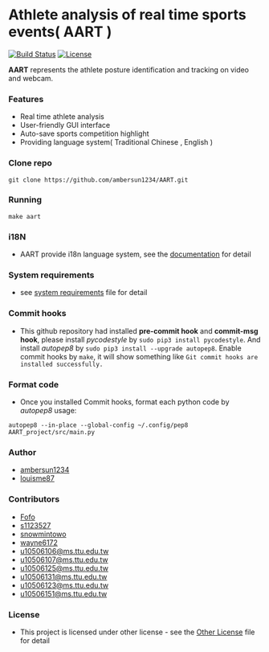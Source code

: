 # Athlete analysis of real time sports events( AART )
[![Build Status](https://travis-ci.com/ambersun1234/AART.svg?token=e57vJgMEsZsXRodR9BkR&branch=master)](https://travis-ci.com/ambersun1234/AART)
[![License](https://img.shields.io/badge/License-aart-lightgray)](./LICENSE)

**AART** represents the athlete posture identification and tracking on video and webcam.

### Features
+ Real time athlete analysis
+ User-friendly GUI interface
+ Auto-save sports competition highlight
+ Providing language system( Traditional Chinese , English )

### Clone repo
```=1
git clone https://github.com/ambersun1234/AART.git
```

### Running
```=1
make aart
```

### i18N
+ AART provide i18n language system, see the [documentation](./AART_project/src/gettextDocument.md) for detail

### System requirements
+ see [system requirements](./systemRequiremnts.md) file for detail

### Commit hooks
+ This github repository had installed **pre-commit hook** and **commit-msg hook**, please install *pycodestyle* by `sudo pip3 install pycodestyle`. And install *autopep8* by `sudo pip3 install --upgrade autopep8`. Enable commit hooks by `make`, it will show something like `Git commit hooks are installed successfully.`

### Format code
+ Once you installed Commit hooks, format each python code by *autopep8*
usage:
```=1
autopep8 --in-place --global-config ~/.config/pep8 AART_project/src/main.py
```

### Author
+ [ambersun1234](https://github.com/ambersun1234)
+ [louisme87](https://github.com/louisme87)

### Contributors
+ [Fofo](https://github.com/jr00138017)
+ [s1123527](https://github.com/s1123527)
+ [snowmintowo](https://github.com/snowmint)
+ [wayne6172](https://github.com/wayne6172)
+ u10506106@ms.ttu.edu.tw
+ u10506107@ms.ttu.edu.tw
+ u10506125@ms.ttu.edu.tw
+ u10506131@ms.ttu.edu.tw
+ u10506123@ms.ttu.edu.tw
+ u10506151@ms.ttu.edu.tw

### License
+ This project is licensed under other license - see the [Other License](./LICENSE) file for detail
